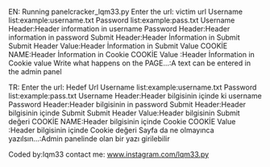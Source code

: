 EN:
Running panelcracker_lqm33.py
Enter the url: victim url
Username list:example:username.txt
Password list:example:pass.txt
Username Header:Header information in username
Password Header:Header information in password
Submit Header:Header İnformation in Submit
Submit Header Value:Header İnformation in Submit Value
COOKİE NAME:Header İnformation in Cookie
COOKİE Value :Header İnformation in Cookie value
Write what happens on the PAGE...:A text can be entered in the admin panel


TR:
Enter the url: Hedef Url
Username list:example:username.txt 
Password list:example:pass.txt
Username Header:Header bilgisinin  içinde ki  username
Password Header:Header bilgisinin in password
Submit Header:Header bilgisinin içinde  Submit
Submit Header Value:Header bilgisinin  Submit değeri
COOKİE NAME:Header bilgisinin içinde  Cookie
COOKİE Value :Header bilgisinin içinde  Cookie değeri
Sayfa da ne olmayınca yazılsın...:Admin panelinde olan bir yazı girilebilir


Coded by:lqm33
contact me: www.instagram.com/lqm33.py



